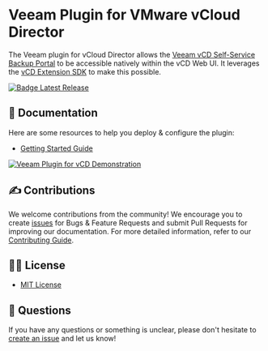 # Veeam Plugin for VMware vCloud Director

The Veeam plugin for vCloud Director allows the [Veeam vCD Self-Service Backup Portal](https://helpcenter.veeam.com/docs/backup/em/em_managing_vms_in_vcd_org.html?ver=95u4) to be accessible natively within the vCD Web UI. It leverages the [vCD Extension SDK](https://github.com/vmware/vcd-ext-sdk) to make this possible.

[![Badge Latest Release](https://img.shields.io/badge/Download-latest-green)](https://github.com/VeeamHub/veeam-plugin-for-vcd/releases/latest)

## 📗 Documentation

Here are some resources to help you deploy & configure the plugin:

* [Getting Started Guide](https://veeamhub.github.io/veeam-plugin-for-vcd/)

[![Veeam Plugin for vCD Demonstration](https://img.youtube.com/vi/By4G_WH9k40/0.jpg)](https://www.youtube.com/watch?v=By4G_WH9k40)

## ✍ Contributions

We welcome contributions from the community! We encourage you to create [issues](https://github.com/VeeamHub/veeam-plugin-for-vcd/issues/new/choose) for Bugs & Feature Requests and submit Pull Requests for improving our documentation. For more detailed information, refer to our [Contributing Guide](CONTRIBUTING.md).

## 🤝🏾 License

* [MIT License](LICENSE)

## 🤔 Questions

If you have any questions or something is unclear, please don't hesitate to [create an issue](https://github.com/VeeamHub/veeam-plugin-for-vcd/issues/new/choose) and let us know!

